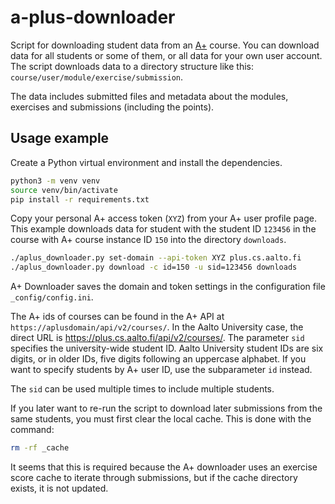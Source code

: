 # a-plus-downloader

Script for downloading student data from an [A+](https://github.com/apluslms/a-plus) course.
You can download data for all students or some of them, or all data for your own user account.
The script downloads data to a directory structure like this:
`course/user/module/exercise/submission`.

The data includes submitted files and metadata about the modules, exercises
and submissions (including the points).

## Usage example

Create a Python virtual environment and install the dependencies.

```sh
python3 -m venv venv
source venv/bin/activate
pip install -r requirements.txt
```

Copy your personal A+ access token (`XYZ`) from your A+ user profile page.
This example downloads data for student with the student ID `123456` in
the course with A+ course instance ID `150` into the directory `downloads`.

```sh
./aplus_downloader.py set-domain --api-token XYZ plus.cs.aalto.fi
./aplus_downloader.py download -c id=150 -u sid=123456 downloads
```

A+ Downloader saves the domain and token settings in the configuration file
`_config/config.ini`.

The A+ ids of courses can be found in the A+ API at
`https://aplusdomain/api/v2/courses/`. In the Aalto University case, the direct
URL is https://plus.cs.aalto.fi/api/v2/courses/.
The parameter `sid` specifies the university-wide student ID.
Aalto University student IDs are six digits, or in older IDs, five digits
following an uppercase alphabet. If you want to specify students by A+ user
ID, use the subparameter `id` instead.

The `sid` can be used multiple times to include multiple students.

If you later want to re-run the script to download later submissions from the
same students, you must first clear the local cache. This is done with
the command:

```sh
rm -rf _cache
```

It seems that this is required because the A+ downloader uses an exercise score
cache to iterate through submissions, but if the cache directory exists,
it is not updated.

